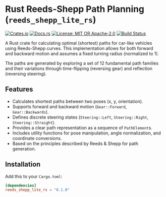 # Rust Reeds-Shepp Path Planning (`reeds_shepp_lite_rs`)

[![Crates.io](https://img.shields.io/crates/v/reeds_shepp_lite_rs.svg)](https://crates.io/crates/reeds_shepp_lite_rs)
[![Docs.rs](https://docs.rs/reeds_shepp_lite_rs/badge.svg)](https://docs.rs/reeds_shepp_lite_rs)
[![License: MIT OR Apache-2.0](https://img.shields.io/badge/license-MIT%20OR%20Apache--2.0-blue.svg)](./LICENSE-MIT)
[![Build Status](https://github.com/YOUR_USERNAME/YOUR_REPONAME/workflows/Rust/badge.svg)](https://github.com/YOUR_USERNAME/YOUR_REPONAME/actions)

A Rust crate for calculating optimal (shortest) paths for car-like vehicles using Reeds-Shepp curves. This implementation allows for both forward and backward motion and assumes a fixed turning radius (normalized to 1).

The paths are generated by exploring a set of 12 fundamental path families and their variations through time-flipping (reversing gear) and reflection (reversing steering).

## Features

* Calculates shortest paths between two poses (x, y, orientation).
* Supports forward and backward motion (`Gear::Forward`, `Gear::Backwards`).
* Defines discrete steering states (`Steering::Left`, `Steering::Right`, `Steering::Straight`).
* Provides a clear path representation as a sequence of `PathElement`s.
* Includes utility functions for pose manipulation, angle normalization, and coordinate conversions.
* Based on the principles described by Reeds & Shepp for path generation.

## Installation

Add this to your `Cargo.toml`:

```toml
[dependencies]
reeds_shepp_lite_rs = "0.1.0"
